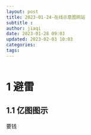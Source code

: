 ```yaml
---
layout: post
title: 2023-01-24-在线示意图网站
subtitle :
author: jiaqi
date: 2023-01-28 09:03
updated: 2023-02-03 10:03
categories: 
tags:
---
```

```toc
```


# 1 避雷
## 1.1 亿图图示
要钱